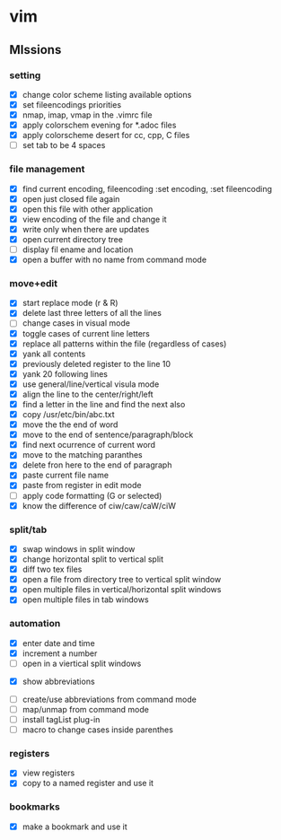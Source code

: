 # vim

## MIssions
### setting
* [x] change color scheme listing available options
* [x] set fileencodings priorities
* [x] nmap, imap, vmap in the .vimrc file
* [x] apply colorschem evening for *.adoc files
* [x] apply colorscheme desert for cc, cpp, C files
* [ ] set tab to be 4 spaces

### file management
* [x] find current encoding, fileencoding :set encoding, :set fileencoding
* [x] open just closed file again
* [x] open this file with other application
* [x] view encoding of the file and change it
* [x] write only when there are updates
* [x] open current directory tree
* [ ] display fil ename and location 
* [x] open a buffer with no name from command mode

### move+edit
* [x] start replace mode (r & R)
* [x] delete last three letters of all the lines
* [ ] change cases in visual mode
* [x] toggle cases of current line letters
* [x] replace all patterns within the file (regardless of cases)
* [x] yank all contents
* [x] previously deleted register to the line 10
* [x] yank 20 following lines
* [X] use general/line/vertical visula mode
* [x] align the line to the center/right/left
* [x] find a letter in the line and find the next also
* [x] copy /usr/etc/bin/abc.txt 
* [x] move the the end of word
* [x] move to the end of sentence/paragraph/block
* [x] find next ocurrence of current word
* [x] move to the matching paranthes
* [x] delete fron here to the end of paragraph
* [x] paste current file name
* [x] paste from register in edit mode
* [ ] apply code formatting (G or selected)
* [x] know the difference of ciw/caw/caW/ciW

### split/tab
* [x] swap windows in split window
* [x] change horizontal split to vertical split
* [x] diff two tex files
* [x] open a file from directory tree to vertical split window
* [x] open multiple files in vertical/horizontal split windows
* [x] open multiple files in tab windows

### automation
* [x] enter date and time
* [x] increment a number
* [ ] open <iostream> in a viertical split windows
- [X] show abbreviations
* [ ] create/use abbreviations from command mode
* [ ] map/unmap from command mode
* [ ] install tagList plug-in
* [ ] macro to change cases inside parenthes

### registers
* [x] view registers
* [x] copy to a named register and use it

### bookmarks
* [x] make a bookmark and use it

